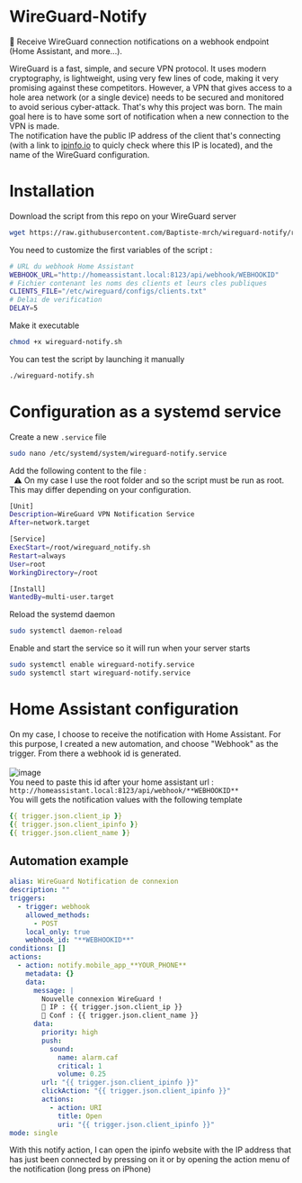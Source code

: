 # WireGuard-Notify
🔹 Receive WireGuard connection notifications on a webhook endpoint (Home Assistant, and more...).

WireGuard is a fast, simple, and secure VPN protocol. It uses modern cryptography, is lightweight, using very few lines of code, making it very promising against these competitors.
However, a VPN that gives access to a hole area network (or a single device) needs to be secured and monitored to avoid serious cyber-attack. That's why this project was born.
The main goal here is to have some sort of notification when a new connection to the VPN is made.
<br>The notification have the public IP address of the client that's connecting (with a link to [ipinfo.io](https://ipinfo.io) to quicly check where this IP is located), and the name of the WireGuard configuration.

# Installation
Download the script from this repo on your WireGuard server
```bash
wget https://raw.githubusercontent.com/Baptiste-mrch/wireguard-notify/refs/heads/main/wireguard-notify.sh
```
You need to customize the first variables of the script :
```bash
# URL du webhook Home Assistant
WEBHOOK_URL="http://homeassistant.local:8123/api/webhook/WEBHOOKID"
# Fichier contenant les noms des clients et leurs cles publiques
CLIENTS_FILE="/etc/wireguard/configs/clients.txt"
# Delai de verification
DELAY=5
```
Make it executable
```bash
chmod +x wireguard-notify.sh
```
You can test the script by launching it manually
```bash
./wireguard-notify.sh
```

# Configuration as a systemd service
Create a new `.service` file
```bash
sudo nano /etc/systemd/system/wireguard-notify.service
```
Add the following content to the file :
<br>&nbsp;&nbsp;⚠️ On my case I use the root folder and so the script must be run as root. This may differ depending on your configuration.
```bash
[Unit]
Description=WireGuard VPN Notification Service
After=network.target

[Service]
ExecStart=/root/wireguard_notify.sh
Restart=always
User=root
WorkingDirectory=/root

[Install]
WantedBy=multi-user.target

```
Reload the systemd daemon
```bash
sudo systemctl daemon-reload
```
Enable and start the service so it will run when your server starts
```bash
sudo systemctl enable wireguard-notify.service
sudo systemctl start wireguard-notify.service
```

# Home Assistant configuration
On my case, I choose to receive the notification with Home Assistant. For this purpose, I created a new automation, and choose "Webhook" as the trigger. From there a webhook id is generated.
<br> <br> ![image](https://github.com/user-attachments/assets/2afe9128-d3b7-46f4-8377-207d5c04cdc6)<br>
You need to paste this id after your home assistant url : `http://homeassistant.local:8123/api/webhook/**WEBHOOKID**`
<br>
You will gets the notification values with the following template
```yaml
{{ trigger.json.client_ip }}
{{ trigger.json.client_ipinfo }}
{{ trigger.json.client_name }}
```

## Automation example
```yaml
alias: WireGuard Notification de connexion
description: ""
triggers:
  - trigger: webhook
    allowed_methods:
      - POST
    local_only: true
    webhook_id: "**WEBHOOKID**"
conditions: []
actions:
  - action: notify.mobile_app_**YOUR_PHONE**
    metadata: {}
    data:
      message: |
        Nouvelle connexion WireGuard !
        🔹 IP : {{ trigger.json.client_ip }}
        🔹 Conf : {{ trigger.json.client_name }}
      data:
        priority: high
        push:
          sound:
            name: alarm.caf
            critical: 1
            volume: 0.25
        url: "{{ trigger.json.client_ipinfo }}"
        clickAction: "{{ trigger.json.client_ipinfo }}"
        actions:
          - action: URI
            title: Open
            uri: "{{ trigger.json.client_ipinfo }}"
mode: single

```
With this notify action, I can open the ipinfo website with the IP address that has just been connected by pressing on it or by opening the action menu of the notification (long press on iPhone)
